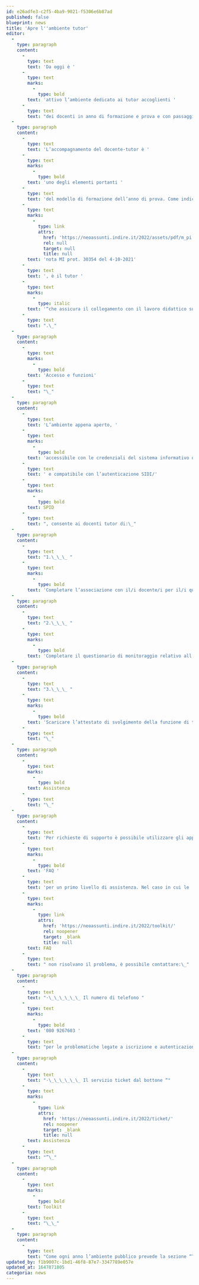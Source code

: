```yaml
---
id: e26adfe3-c2f5-4ba9-9021-f5306e6b87ad
published: false
blueprint: news
title: 'Apre l''ambiente tutor'
editor:
  -
    type: paragraph
    content:
      -
        type: text
        text: 'Da oggi è '
      -
        type: text
        marks:
          -
            type: bold
        text: 'attivo l’ambiente dedicato ai tutor accoglienti '
      -
        type: text
        text: "dei docenti in anno di formazione e prova e con passaggio di ruolo nonché dei docenti assunti con contratto a tempo determinato nell’a.s. 2018/2019 da DDG 85/2018 e docenti neoassunti di cui all’art. 59, comma 4 del DL 73/2021 convertito con L.106/2021.\_"
  -
    type: paragraph
    content:
      -
        type: text
        text: 'L’accompagnamento del docente-tutor è '
      -
        type: text
        marks:
          -
            type: bold
        text: 'uno degli elementi portanti '
      -
        type: text
        text: 'del modello di formazione dell’anno di prova. Come indicato nella '
      -
        type: text
        marks:
          -
            type: link
            attrs:
              href: 'https://neoassunti.indire.it/2022/assets/pdf/m_pi.AOODGPER.REGISTRO-UFFICIALE(U).0030345.04-10-2021.pdf'
              rel: null
              target: null
              title: null
        text: 'nota MI prot. 30354 del 4-10-2021'
      -
        type: text
        text: ', è il tutor '
      -
        type: text
        marks:
          -
            type: italic
        text: '“che assicura il collegamento con il lavoro didattico sul campo e si qualifica come ‘mentor’ per gli insegnanti neoassunti, specie di coloro che si affacciano per la prima volta all’insegnamento”'
      -
        type: text
        text: ".\_"
  -
    type: paragraph
    content:
      -
        type: text
        marks:
          -
            type: bold
        text: 'Accesso e funzioni'
      -
        type: text
        text: "\_"
  -
    type: paragraph
    content:
      -
        type: text
        text: 'L’ambiente appena aperto, '
      -
        type: text
        marks:
          -
            type: bold
        text: 'accessibile con le credenziali del sistema informativo del Ministero dell’Istruzione'
      -
        type: text
        text: ' e compatibile con l’autenticazione SIDI/'
      -
        type: text
        marks:
          -
            type: bold
        text: SPID
      -
        type: text
        text: ", consente ai docenti tutor di:\_"
  -
    type: paragraph
    content:
      -
        type: text
        text: "1.\_\_\_ "
      -
        type: text
        marks:
          -
            type: bold
        text: 'Completare l’associazione con il/i docente/i per il/i quale/i si sta svolgendo il ruolo di tutor'
  -
    type: paragraph
    content:
      -
        type: text
        text: "2.\_\_\_ "
      -
        type: text
        marks:
          -
            type: bold
        text: 'Completare il questionario di monitoraggio relativo all’attività di peer to peer per ciascun docente affiancato'
  -
    type: paragraph
    content:
      -
        type: text
        text: "3.\_\_\_ "
      -
        type: text
        marks:
          -
            type: bold
        text: 'Scaricare l’attestato di svolgimento della funzione di tutor.'
      -
        type: text
        text: "\_"
  -
    type: paragraph
    content:
      -
        type: text
        marks:
          -
            type: bold
        text: Assistenza
      -
        type: text
        text: "\_"
  -
    type: paragraph
    content:
      -
        type: text
        text: 'Per richieste di supporto è possibile utilizzare gli appositi canali indicati sulla piattaforma, con il consiglio di consultare le '
      -
        type: text
        marks:
          -
            type: bold
        text: 'FAQ '
      -
        type: text
        text: 'per un primo livello di assistenza. Nel caso in cui le '
      -
        type: text
        marks:
          -
            type: link
            attrs:
              href: 'https://neoassunti.indire.it/2022/toolkit/'
              rel: noopener
              target: _blank
              title: null
        text: FAQ
      -
        type: text
        text: " non risolvano il problema, è possibile contattare:\_"
  -
    type: paragraph
    content:
      -
        type: text
        text: "·\_\_\_\_\_\_ Il numero di telefono "
      -
        type: text
        marks:
          -
            type: bold
        text: '080 9267603 '
      -
        type: text
        text: "per le problematiche legate a iscrizione e autenticazione.\_"
  -
    type: paragraph
    content:
      -
        type: text
        text: "·\_\_\_\_\_\_ Il servizio ticket dal bottone “"
      -
        type: text
        marks:
          -
            type: link
            attrs:
              href: 'https://neoassunti.indire.it/2022/ticket/'
              rel: noopener
              target: _blank
              title: null
        text: Assistenza
      -
        type: text
        text: "”\_"
  -
    type: paragraph
    content:
      -
        type: text
        marks:
          -
            type: bold
        text: Toolkit
      -
        type: text
        text: "\_\_"
  -
    type: paragraph
    content:
      -
        type: text
        text: "Come ogni anno l’ambiente pubblico prevede la sezione “Toolkit” che contiene materiali e strumenti utili per docenti, tutor e referenti. In particolare, per i tutor sono messi a disposizione dalle esperienze regionali (modelli di osservazione in presenza e a distanza, griglie di osservazione, format per la relazione finale).\_ Questa sezione sarà costantemente arricchita nel corso dell’anno con nuovi contenuti e materiali.\_"
updated_by: f1b9007c-1bd1-46f8-87e7-3347789e057e
updated_at: 1647871805
categoria: news
---
```

